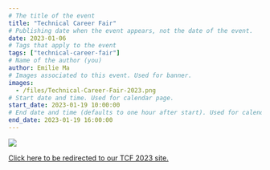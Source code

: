 ```yaml
---
# The title of the event
title: "Technical Career Fair"
# Publishing date when the event appears, not the date of the event.
date: 2023-01-06
# Tags that apply to the event
tags: ["technical-career-fair"]
# Name of the author (you)
author: Emilie Ma
# Images associated to this event. Used for banner.
images:
  - /files/Technical-Career-Fair-2023.png
# Start date and time. Used for calendar page.
start_date: 2023-01-19 10:00:00
# End date and time (defaults to one hour after start). Used for calendar page.
end_date: 2023-01-19 16:00:00
---
```


![](/files/Technical-Career-Fair-2023.png)

[Click here to be redirected to our TCF 2023 site.](/tcf2023)

<script>
if (window.location.pathname.includes("/events/2023/01/19/technical-career-fair/")) {
	window.location.href = "https://ubccsss.org/tcf";
}
</script>
